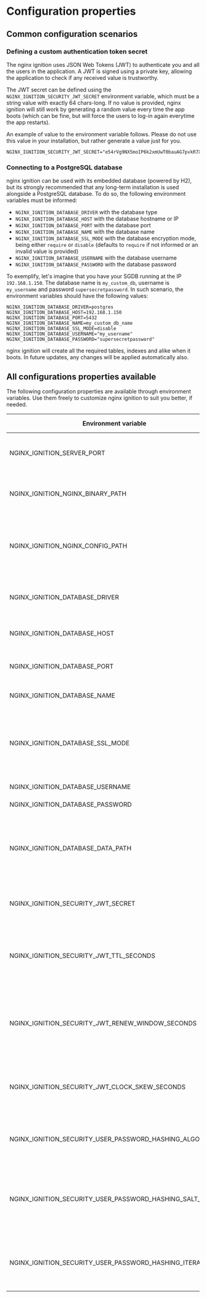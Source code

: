# Configuration properties

## Common configuration scenarios

### Defining a custom authentication token secret
The nginx ignition uses JSON Web Tokens (JWT) to authenticate you and all the users in the application. A JWT is signed
using a private key, allowing the application to check if any received value is trustworthy.

The JWT secret can be defined using the `NGINX_IGNITION_SECURITY_JWT_SECRET` environment variable, which must be
a string value with exactly 64 chars-long. If no value is provided, nginx ignition will still work by generating a
random value every time the app boots (which can be fine, but will force the users to log-in again everytime the
app restarts).

An example of value to the environment variable follows. Please do not use this value in your installation, but rather
generate a value just for you.

```shell
NGINX_IGNITION_SECURITY_JWT_SECRET="e54rVg9NX5moIP6k2xmUwT0bauAG7pvkR7XI7ygJ6jz0T50huvujCdW4ym6mOjAy"
```

### Connecting to a PostgreSQL database

nginx ignition can be used with its embedded database (powered by H2), but its strongly recommended that any long-term
installation is used alongside a PostgreSQL database. To do so, the following environment variables must be informed:

- `NGINX_IGNITION_DATABASE_DRIVER` with the database type
- `NGINX_IGNITION_DATABASE_HOST` with the database hostname or IP
- `NGINX_IGNITION_DATABASE_PORT` with the database port
- `NGINX_IGNITION_DATABASE_NAME` with the database name
- `NGINX_IGNITION_DATABASE_SSL_MODE` with the database encryption mode, being either `require` or `disable` (defaults to
  `require` if not informed or an invalid value is provided)
- `NGINX_IGNITION_DATABASE_USERNAME` with the database username
- `NGINX_IGNITION_DATABASE_PASSWORD` with the database password

To exemplify, let's imagine that you have your SGDB running at the IP  `192.168.1.150`. The database name is
`my_custom_db`, username is `my_username` and password `supersecretpassword`. In such scenario, the environment
variables should have the following values:

```shell
NGINX_IGNITION_DATABASE_DRIVER=postgres
NGINX_IGNITION_DATABASE_HOST=192.168.1.150
NGINX_IGNITION_DATABASE_PORT=5432
NGINX_IGNITION_DATABASE_NAME=my_custom_db_name
NGINX_IGNITION_DATABASE_SSL_MODE=disable
NGINX_IGNITION_DATABASE_USERNAME="my_username"
NGINX_IGNITION_DATABASE_PASSWORD="supersecretpassword"
```

nginx ignition will create all the required tables, indexes and alike when it boots. In future updates, any changes
will be applied automatically also.

## All configurations properties available

The following configuration properties are available through environment variables. Use them freely to customize
nginx ignition to suit you better, if needed.

| Environment variable                                     | Description                                                                                           | Example      | Default value             |
|----------------------------------------------------------|-------------------------------------------------------------------------------------------------------|--------------|---------------------------|
| NGINX_IGNITION_SERVER_PORT                               | Port number where the nginx ignition should listen for requests                                       | 1234         | 8090                      |
| NGINX_IGNITION_NGINX_BINARY_PATH                         | Path to the nginx's binary that the nginx ignition should use                                         | /bin/nginx   | nginx                     |
| NGINX_IGNITION_NGINX_CONFIG_PATH                         | Path on where the nginx ignition should store the generated nginx's configuration files               | /etc/nginx   | /tmp/nginx-ignition/nginx |
| NGINX_IGNITION_DATABASE_DRIVER                           | The type of the database, being either `postgres` or `sqlite`                                         | postgres     | sqlite                    |
| NGINX_IGNITION_DATABASE_HOST                             | Hostname or IP of the database server                                                                 | 192.168.0.1  |                           |
| NGINX_IGNITION_DATABASE_PORT                             | Port on where the database is listening for connections                                               | 5432         |                           |
| NGINX_IGNITION_DATABASE_NAME                             | Name of the database to be used                                                                       | 5432         |                           |
| NGINX_IGNITION_DATABASE_SSL_MODE                         | Definition if the connection to the database should be encrypted, being either `require` or `disable` | disable      | require                   |
| NGINX_IGNITION_DATABASE_USERNAME                         | Database username                                                                                     | postgres     |                           |
| NGINX_IGNITION_DATABASE_PASSWORD                         | Database username                                                                                     | postgres     |                           |
| NGINX_IGNITION_DATABASE_DATA_PATH                        | Folder on where the database file should be stored. Applicable only for the `sqlite` database.        | /opt/example | /tmp/nginx-ignition/data  |
| NGINX_IGNITION_SECURITY_JWT_SECRET                       | Secret key (64 chars long) for the authentication tokens                                              |              |                           |
| NGINX_IGNITION_SECURITY_JWT_TTL_SECONDS                  | Amount of seconds that an authentication token will be valid before logout by inactivity              | 3600         | 3600                      |
| NGINX_IGNITION_SECURITY_JWT_RENEW_WINDOW_SECONDS         | Amount of seconds that an authentication token will be automatically renewed before its expiration    | 900          | 900                       |
| NGINX_IGNITION_SECURITY_JWT_CLOCK_SKEW_SECONDS           | Amount of seconds that the token's dates can variate from the server dates                            | 60           | 60                        |
| NGINX_IGNITION_SECURITY_USER_PASSWORD_HASHING_ALGORITHM  | Which algorithm should be use to hash the user's passwords                                            | SHA-512      | SHA-512                   |
| NGINX_IGNITION_SECURITY_USER_PASSWORD_HASHING_SALT_SIZE  | The amount of random bytes that should be appended to the user's passwords (improves security)        | 64           | 64                        |
| NGINX_IGNITION_SECURITY_USER_PASSWORD_HASHING_ITERATIONS | How many times the passwords should be hashed (improves security)                                     | 1024         | 1024                      |
